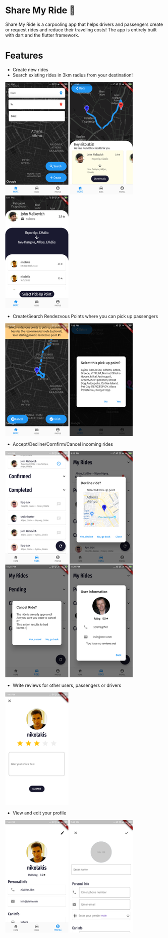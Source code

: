 # Share My Ride :blue_car:

Share My Ride is a carpooling app that helps drivers and passengers create or request rides and reduce their traveling costs! 
The app is entirely built with dart and the flutter framework.

# Features

  - Create new rides
  - Search existing rides in 3km radius from your destination!
  
  
<img src="https://raw.githubusercontent.com/nickosmark/ShareMyRide/master/assets/images_readme/1.png" alt="drawing" width="200"/> <img src="https://raw.githubusercontent.com/nickosmark/ShareMyRide/master/assets/images_readme/2.png" alt="drawing" width="200"/> <img src="https://raw.githubusercontent.com/nickosmark/ShareMyRide/master/assets/images_readme/3.png" alt="drawing" width="200"/>

  - Create/Search Rendezvous Points where you can pick up passengers
  
  <img src="https://raw.githubusercontent.com/nickosmark/ShareMyRide/master/assets/images_readme/4.png" alt="drawing" width="200"/> <img src="https://raw.githubusercontent.com/nickosmark/ShareMyRide/master/assets/images_readme/5.png" alt="drawing" width="200"/>
  
  - Accept/Decline/Cornfirm/Cancel incoming rides
  
  <img src="https://raw.githubusercontent.com/nickosmark/ShareMyRide/master/assets/images_readme/6.png" alt="drawing" width="200"/>  <img src="https://raw.githubusercontent.com/nickosmark/ShareMyRide/master/assets/images_readme/10.png" alt="drawing" width="200"/>  <img src="https://raw.githubusercontent.com/nickosmark/ShareMyRide/master/assets/images_readme/11.png" alt="drawing" width="200"/>  <img src="https://raw.githubusercontent.com/nickosmark/ShareMyRide/master/assets/images_readme/12.png" alt="drawing" width="200"/>
  
  - Write reviews for other users, passengers or drivers
  
  <img src="https://raw.githubusercontent.com/nickosmark/ShareMyRide/master/assets/images_readme/9.png" alt="drawing" width="200"/>
  
  - View and edit your profile
  
  <img src="https://raw.githubusercontent.com/nickosmark/ShareMyRide/master/assets/images_readme/7.png" alt="drawing" width="200"/> <img src="https://raw.githubusercontent.com/nickosmark/ShareMyRide/master/assets/images_readme/8.png" alt="drawing" width="200"/>
